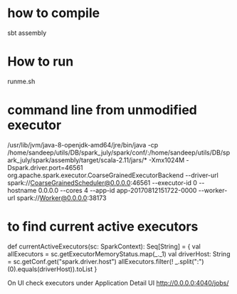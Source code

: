 
# how to compile
sbt assembly

# How to run
runme.sh

# command line from unmodified executor

/usr/lib/jvm/java-8-openjdk-amd64/jre/bin/java -cp /home/sandeep/utils/DB/spark_july/spark/conf/:/home/sandeep/utils/DB/spark_july/spark/assembly/target/scala-2.11/jars/* -Xmx1024M -Dspark.driver.port=46561 org.apache.spark.executor.CoarseGrainedExecutorBackend --driver-url spark://CoarseGrainedScheduler@0.0.0.0:46561 --executor-id 0 --hostname 0.0.0.0 --cores 4 --app-id app-20170812151722-0000 --worker-url spark://Worker@0.0.0.0:38173

# to find current active executors 

def currentActiveExecutors(sc: SparkContext): Seq[String] = {
  val allExecutors = sc.getExecutorMemoryStatus.map(_._1)
  val driverHost: String = sc.getConf.get("spark.driver.host")
  allExecutors.filter(! _.split(":")(0).equals(driverHost)).toList
}

On UI check executors under Application Detail UI 
http://0.0.0.0:4040/jobs/
